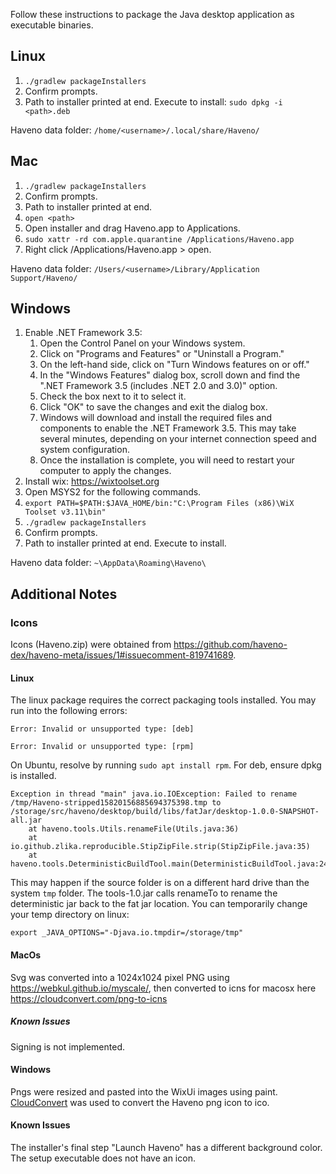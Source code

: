 Follow these instructions to package the Java desktop application as executable binaries.

## Linux

1. `./gradlew packageInstallers`
2. Confirm prompts.
3. Path to installer printed at end. Execute to install: `sudo dpkg -i <path>.deb`

Haveno data folder: `/home/<username>/.local/share/Haveno/`

## Mac

1. `./gradlew packageInstallers`
2. Confirm prompts.
3. Path to installer printed at end.
4. `open <path>`
5. Open installer and drag Haveno.app to Applications.
6. `sudo xattr -rd com.apple.quarantine /Applications/Haveno.app`
7. Right click /Applications/Haveno.app > open.

Haveno data folder: `/Users/<username>/Library/Application Support/Haveno/`

## Windows

1. Enable .NET Framework 3.5:
    1. Open the Control Panel on your Windows system.
    2. Click on "Programs and Features" or "Uninstall a Program."
    3. On the left-hand side, click on "Turn Windows features on or off."
    4. In the "Windows Features" dialog box, scroll down and find the ".NET Framework 3.5 (includes .NET 2.0 and 3.0)" option.
    5. Check the box next to it to select it.
    6. Click "OK" to save the changes and exit the dialog box.
    7. Windows will download and install the required files and components to enable the .NET Framework 3.5. This may take several minutes, depending on your internet connection speed and system configuration.
    8. Once the installation is complete, you will need to restart your computer to apply the changes.
2. Install wix: https://wixtoolset.org
3. Open MSYS2 for the following commands.
4. `export PATH=$PATH:$JAVA_HOME/bin:"C:\Program Files (x86)\WiX Toolset v3.11\bin"`
5. `./gradlew packageInstallers`
6. Confirm prompts.
7. Path to installer printed at end. Execute to install.

Haveno data folder: `~\AppData\Roaming\Haveno\`

## Additional Notes

### Icons

Icons (Haveno.zip) were obtained from https://github.com/haveno-dex/haveno-meta/issues/1#issuecomment-819741689.

#### Linux

The linux package requires the correct packaging tools installed. You may run into the following errors:

```
Error: Invalid or unsupported type: [deb]
```
```
Error: Invalid or unsupported type: [rpm]
```

On Ubuntu, resolve by running `sudo apt install rpm`. For deb, ensure dpkg is installed.

```
Exception in thread "main" java.io.IOException: Failed to rename /tmp/Haveno-stripped15820156885694375398.tmp to /storage/src/haveno/desktop/build/libs/fatJar/desktop-1.0.0-SNAPSHOT-all.jar
	at haveno.tools.Utils.renameFile(Utils.java:36)
	at io.github.zlika.reproducible.StipZipFile.strip(StipZipFile.java:35)
	at haveno.tools.DeterministicBuildTool.main(DeterministicBuildTool.java:24)

```

This may happen if the source folder is on a different hard drive than the system `tmp` folder. The tools-1.0.jar calls renameTo to rename the deterministic jar back to the fat jar location. You can temporarily change your temp directory on linux:

```
export _JAVA_OPTIONS="-Djava.io.tmpdir=/storage/tmp"
```

#### MacOs

Svg was converted into a 1024x1024 pixel PNG using https://webkul.github.io/myscale/, then converted to icns for macosx
here https://cloudconvert.com/png-to-icns

##### Known Issues

Signing is not implemented.

#### Windows

Pngs were resized and pasted into the WixUi images using paint. [CloudConvert](https://cloudconvert.com) was used to convert the Haveno png icon to ico.

#### Known Issues

The installer's final step "Launch Haveno" has a different background color. The setup executable does not have an icon.
